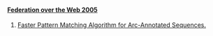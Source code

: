 #### [Federation over the Web 2005](https://dblp.org/db/conf/dagstuhl/fed2005.html)
  1. [Faster Pattern Matching Algorithm for Arc-Annotated Sequences.](https://doi.org/10.1007/11605126_2)  
  